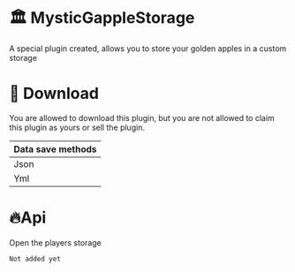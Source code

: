 # 🏛️ MysticGappleStorage
A special plugin created, allows you to store your golden apples in a custom storage

# 📝 Download
You are allowed to download this plugin, but you are not allowed to claim this plugin as yours or sell the plugin.

| Data save methods|
| ---------------- |
| Json             |
| Yml              |

# 🔥Api 

Open the players storage
```
Not added yet
```
